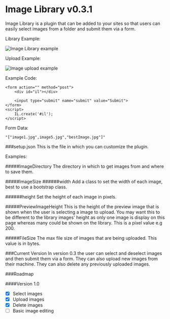 Image Library v0.3.1
===

Image Library is a plugin that can be added to your sites so that users can easily select images from a folder and submit them via a form.

Library Example:

![Image Library example](http://imgur.com/E01UGnQ.png)

Upload Example:

![Image upload example](http://imgur.com/myVcMo7.png)

Example Code:

```
<form action="" method="post">
    <div id="il"></div>

    <input type="submit" name="submit" value="Submit">
</form>
<script>
    IL.create('#il');
</script>
```

Form Data:

```
"["image1.jpg",image5.jpg","bestImage.jpg"]"
```

###setup.json
This is the file in which you can customize the plugin.

Examples:

#####ImageDirectory
The directory in which to get images from and where to save them.

#####ImageSize
######width
Add a class to set the width of each image, best to use a bootstrap class.

######height
Set the height of each image in pixels.

#####PreviewImageHeight
This is the height of the preview image that is shown when the user is selecting a image to upload. You may want this to be different to the library images' height as only one image is display on this page whereas many could be shown on the library. This is a pixel value e.g 200.

#####FileSize
The max file size of images that are being uploaded. This value is in bytes.


###Current Version
In version 0.3 the user can select and deselect images and then submit them via a form. They can also upload new images from their machine. They can also delete any previously uploaded images.

###Roadmap

####Version 1.0
- [x] Select images
- [x] Upload images
- [x] Delete images
- [ ] Basic image editing